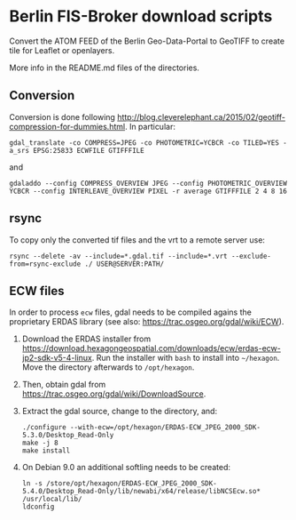 Berlin FIS-Broker download scripts
==================================

Convert the ATOM FEED of the Berlin Geo-Data-Portal to GeoTIFF to create tile for Leaflet or openlayers.

More info in the README.md files of the directories.


Conversion
----------

Conversion is done following http://blog.cleverelephant.ca/2015/02/geotiff-compression-for-dummies.html. In particular:

```
gdal_translate -co COMPRESS=JPEG -co PHOTOMETRIC=YCBCR -co TILED=YES -a_srs EPSG:25833 ECWFILE GTIFFFILE
```

and

```
gdaladdo --config COMPRESS_OVERVIEW JPEG --config PHOTOMETRIC_OVERVIEW YCBCR --config INTERLEAVE_OVERVIEW PIXEL -r average GTIFFFILE 2 4 8 16
```

rsync
-----

To copy only the converted tif files and the vrt to a remote server use:

```
rsync --delete -av --include=*.gdal.tif --include=*.vrt --exclude-from=rsync-exclude ./ USER@SERVER:PATH/
```

ECW files
---------

In order to process `ecw` files, gdal needs to be compiled agains the proprietary ERDAS library (see also: https://trac.osgeo.org/gdal/wiki/ECW).

1) Download the ERDAS installer from https://download.hexagongeospatial.com/downloads/ecw/erdas-ecw-jp2-sdk-v5-4-linux. Run the installer with `bash` to install into `~/hexagon`. Move the directory afterwards to `/opt/hexagon`.

2) Then, obtain gdal from https://trac.osgeo.org/gdal/wiki/DownloadSource.

3) Extract the gdal source, change to the directory, and:

    ```
    ./configure --with-ecw=/opt/hexagon/ERDAS-ECW_JPEG_2000_SDK-5.3.0/Desktop_Read-Only
    make -j 8
    make install
    ```

4) On Debian 9.0 an additional softling needs to be created:

    ```
    ln -s /store/opt/hexagon/ERDAS-ECW_JPEG_2000_SDK-5.4.0/Desktop_Read-Only/lib/newabi/x64/release/libNCSEcw.so* /usr/local/lib/
    ldconfig
    ```
